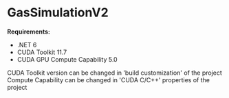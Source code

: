 # GasSimulationV2
**Requirements:**
  * .NET 6
  * CUDA Toolkit 11.7
  * CUDA GPU Compute Capability 5.0
  
 CUDA Toolkit version can be changed in 'build customization' of the project  
 Compute Capability can be changed in 'CUDA C/C++' properties of the project
